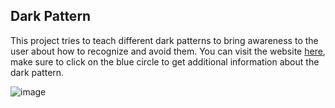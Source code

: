 ## Dark Pattern

This project tries to teach different dark patterns to bring awareness to the user about how to recognize and avoid them.
You can visit the website [here](https://danielfvm.github.io/DarkPattern/), make sure to click on the blue circle to get additional information about the dark pattern.

![image](https://github.com/user-attachments/assets/da86dea3-27c6-4ffb-a4f8-721db243da93)
